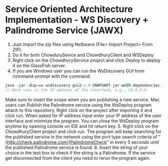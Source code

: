 # Service Oriented Architecture Implementation - WS Discovery + Palindrome Service (JAWX) # 

1. Just import the zip files using Netbeans (File> Import Project> From ZIP).
2. Do it for both ChowdurySevice and ChowdhuryClient and WSDeploy
3. Right click on the ChowdhuryService project and click Deploy to deploy it on the GlassFish server.
4. If you are Windows user you can run the WsDiscovery GUI from command-prompt with the command: 
```javascript
java -jar –Dip=xx wsdiscovery-gui2-1.0-SNAPSHOT-jar-with-dependencies.jar
// Here «xx» is the IP address of the interface, e.g., 10.X.X.X.
```
 Make sure to insert the scope when you are publishing a new service. Mac users can Publish the Palindrome service using the WsDeploy program attach to this repository. Right click on the project after importing it and click run. When asked for IP address input enter your IP address of the user interface and minimize the program. You can close the WsDeploy program anytime by opening console on IDE and hit return key.
5. Right click on the ChowdhuryClient project and click run. The program will keep searching for the published service in the network using the port type search criteria of "{http://check.palindrome.com/}PalindromeCheck" in every 5 seconds until the published Palindrome service is found. 
6. Insert the string of your choice in the text box to check if the string is a Palindrome. If the service get disconnected from the client you need to rerun the program again.





